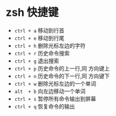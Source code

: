 # zsh 快捷键

- `ctrl + a` 移动到行首
- `ctrl + e` 移动到行尾
- `ctrl + h` 删除光标左边的字符
- `ctrl + r` 历史命令搜索
- `ctrl + g` 退出搜索
- `ctrl + p` 历史命令的上一行,同 方向键上
- `ctrl + n` 历史命令的下一行,同 方向键下
- `ctrl + w` 删除光标左边的一个单词
- `alt  + b` 向左边移动一个单词
- `ctrl + s` 暂停所有命令输出到屏幕
- `ctrl + q` 恢复命令的输出
